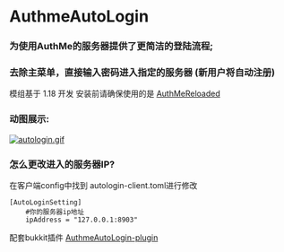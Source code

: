 # AuthmeAutoLogin

### 为使用AuthMe的服务器提供了更简洁的登陆流程;
### 去除主菜单，直接输入密码进入指定的服务器 (新用户将自动注册)

模组基于 1.18 开发
安装前请确保使用的是 [AuthMeReloaded](https://github.com/AuthMe/AuthMeReloaded)

### 动图展示:

[![autologin.gif](https://img.fastmirror.net/s/2023/11/13/65513e7016bff.gif)](https://img.fastmirror.net/s/2023/11/13/65513e7016bff.gif)

### 怎么更改进入的服务器IP?

在客户端config中找到 autologin-client.toml进行修改

```
[AutoLoginSetting]
	#你的服务器ip地址
	ipAddress = "127.0.0.1:8903"
```

配套bukkit插件 
[AuthmeAutoLogin-plugin](https://github.com/meteorOSS/AuthmeAutoLogin-plugin)
